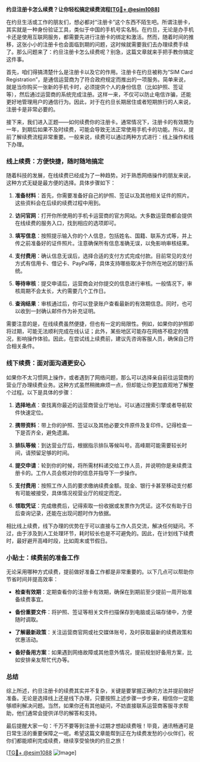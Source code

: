 **约旦注册卡怎么续费？让你轻松搞定续费流程[[TG💪+ @esim1088](https://t.me/s/esim1088)]**

在约旦生活或工作的朋友们，想必都对“注册卡”这个东西不陌生吧。所谓注册卡，其实就是一种身份验证工具，类似于中国的手机号实名制。在约旦，无论是办手机卡还是使用互联网服务，都需要先进行注册卡的绑定和激活。然而，随着时间的推移，这张小小的注册卡也会面临到期的问题，这时候就需要我们去办理续费手续了。那么问题来了：约旦注册卡怎么续费呢？别急，这篇文章就来手把手教你搞定这件事。

首先，咱们得搞清楚什么是注册卡以及它的作用。注册卡在约旦被称为“SIM Card Registration”，是通信运营商为了符合政府规定而推出的一项服务。简单来说，就是当你购买一张新的手机卡时，必须提供个人的身份信息（比如护照、签证等），然后通过运营商的系统完成注册。这样一来，不仅可以防止电信诈骗，还能更好地管理用户的通信行为。因此，对于在约旦长期居住或者短期旅行的人来说，注册卡是非常必要的。

接下来，我们进入正题——如何续费你的注册卡。通常情况下，注册卡的有效期为一年，到期后如果不及时续费，可能会导致无法正常使用手机卡的功能。所以，提前了解续费流程非常重要。一般来说，续费可以通过两种方式进行：线上操作和线下办理。

### 线上续费：方便快捷，随时随地搞定

随着科技的发展，在线续费已经成为了一种趋势。对于熟悉网络操作的朋友来说，这种方式无疑是最方便的选择。具体步骤如下：

1. **准备材料**：首先，你需要准备好自己的护照、签证以及其他相关证件的照片。这些资料会在后续的续费过程中用到。
   
2. **访问官网**：打开你所使用的手机卡运营商的官方网站。大多数运营商都会提供在线续费的服务入口，找到相应的选项即可。

3. **填写信息**：按照提示输入你的个人信息，包括姓名、国籍、联系方式等，并上传之前准备好的证件照片。注意确保所有信息准确无误，以免影响审核结果。

4. **支付费用**：确认信息无误后，选择合适的支付方式完成付款。目前常见的支付方式有信用卡、借记卡、PayPal等，具体支持哪些取决于你所在地区的银行系统。

5. **等待审核**：提交申请后，运营商会对你提交的信息进行审核。一般情况下，审核周期不会太长，大约需要几个工作日。

6. **查询结果**：审核通过后，你可以登录账户查看最新的有效期信息。同时，也可以收到一封确认邮件作为补充证明。

需要注意的是，在线续费虽然便捷，但也有一定的局限性。例如，如果你的护照即将过期，可能无法顺利完成在线认证；此外，某些地区可能存在网络不稳定的情况，影响操作体验。因此，在尝试线上续费前，建议先咨询客服人员，确保自己符合相关条件。

### 线下续费：面对面沟通更安心

如果你不太习惯网上操作，或者遇到了网络问题，那么可以选择亲自前往运营商的营业厅办理续费业务。这种方式虽然稍微麻烦一点，但却能让你更加直观地了解整个过程。以下是具体的步骤：

1. **选择地点**：查找离你最近的运营商营业厅地址。可以通过搜索引擎或者导航软件快速定位。

2. **携带资料**：带上你的护照、签证以及其他必要文件原件及复印件。记得检查一下是否齐全，避免遗漏。

3. **排队等候**：到达营业厅后，根据指示排队等候叫号。高峰期可能需要较长时间，请预留足够的时间。

4. **提交申请**：轮到你的时候，将所需材料递交给工作人员，并说明你是来续费注册卡的。工作人员会核对你的信息并指导下一步操作。

5. **支付费用**：按照工作人员的要求缴纳续费金额。现金、银行卡甚至移动支付都有可能被接受，具体情况视营业厅的规定而定。

6. **领取凭证**：完成缴费后，记得索取一份收据或发票作为凭证。这不仅有助于日后查询记录，还能在出现问题时作为依据。

相比线上续费，线下办理的优势在于可以直接与工作人员交流，解决任何疑问。不过，由于涉及到人工处理环节，耗时较长也是不可避免的。因此，在计划线下续费时，最好避开高峰时段，比如周末或节假日。

### 小贴士：续费前的准备工作

无论采用哪种方式续费，提前做好准备工作都是非常重要的。以下几点可以帮助你节省时间并提高效率：

- **检查有效期**：定期查看你的注册卡有效期，确保在到期前至少提前一周开始准备续费事宜。
  
- **备份重要文件**：将护照、签证等相关文件扫描保存到电脑或云端存储中，方便随时调取。

- **了解最新政策**：关注运营商官网或社交媒体账号，及时获取最新的续费政策和优惠活动。

- **备好备用方案**：如果遇到网络故障或其他意外情况，提前规划好备用方案，比如安排亲友帮忙代办等。

### 总结

综上所述，约旦注册卡的续费其实并不复杂，关键是要掌握正确的方法并提前做好准备。无论是选择线上还是线下办理，只要按照上述步骤一步步来，相信你一定能够顺利解决问题。当然，如果你还有其他疑问，不妨直接联系运营商客服寻求帮助，他们通常会提供详尽的解答和支持。

最后提醒大家一句：千万不要等到注册卡过期才想起续费哦！毕竟，通讯畅通可是日常生活的重要保障之一呢。希望这篇文章能帮到正在为续费发愁的小伙伴们，祝你们都能顺利完成续费，继续享受愉快的约旦之旅！

[[TG💪+ @esim1088](https://t.me/s/esim1088) ![Image](https://i.postimg.cc/4NQfJmqS/Snipaste-2025-05-13-00-14-12.png)]